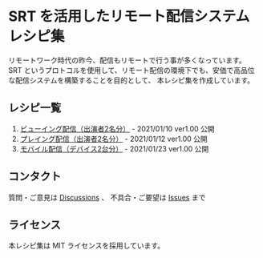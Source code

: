 # SRT を活用したリモート配信システムレシピ集

リモートワーク時代の昨今、配信もリモートで行う事が多くなっています。
SRT というプロトコルを使用して、リモート配信の環境下でも、安価で高品位な配信システムを構築することを目的として、
本レシピ集を作成しています。

## レシピ一覧

1. [ビューイング配信（出演者2名分）](for-viewing-2casters/) - 2021/01/10 ver1.00 公開
2. [プレイング配信（出演者2名分）](for-playing-2casters/) - 2021/01/12 ver1.00 公開
3. [モバイル配信（デバイス2台分）](for-mobile-2devices/) - 2021/01/23 ver1.00 公開

## コンタクト

質問・ご意見は [Discussions](https://github.com/OPENSPHERE-Inc/streaming-recipe-srt/discussions) 、
不具合・ご要望は [Issues](https://github.com/OPENSPHERE-Inc/streaming-recipe-srt/issues) まで

## ライセンス

本レシピ集は MIT ライセンスを採用しています。
